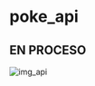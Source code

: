 # poke_api

## EN PROCESO

![img_api](https://user-images.githubusercontent.com/53352272/111932915-334b3f00-8a9d-11eb-9b98-a7949b213a45.png)
